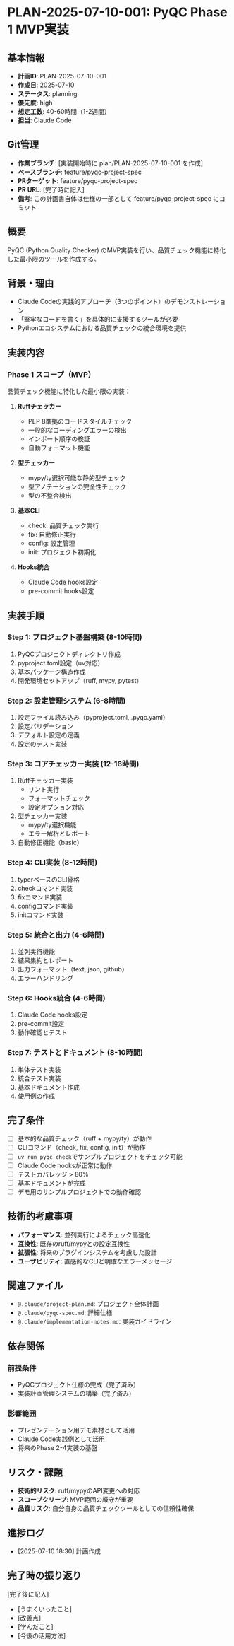 # PLAN-2025-07-10-001: PyQC Phase 1 MVP実装

## 基本情報
- **計画ID**: PLAN-2025-07-10-001
- **作成日**: 2025-07-10
- **ステータス**: planning
- **優先度**: high
- **想定工数**: 40-60時間（1-2週間）
- **担当**: Claude Code

## Git管理
- **作業ブランチ**: [実装開始時に plan/PLAN-2025-07-10-001 を作成]
- **ベースブランチ**: feature/pyqc-project-spec
- **PRターゲット**: feature/pyqc-project-spec
- **PR URL**: [完了時に記入]
- **備考**: この計画書自体は仕様の一部として feature/pyqc-project-spec にコミット

## 概要
PyQC (Python Quality Checker) のMVP実装を行い、品質チェック機能に特化した最小限のツールを作成する。

## 背景・理由
- Claude Codeの実践的アプローチ（3つのポイント）のデモンストレーション
- 「堅牢なコードを書く」を具体的に支援するツールが必要
- Pythonエコシステムにおける品質チェックの統合環境を提供

## 実装内容

### Phase 1 スコープ（MVP）
品質チェック機能に特化した最小限の実装：

1. **Ruffチェッカー**
   - PEP 8準拠のコードスタイルチェック
   - 一般的なコーディングエラーの検出
   - インポート順序の検証
   - 自動フォーマット機能

2. **型チェッカー**
   - mypy/ty選択可能な静的型チェック
   - 型アノテーションの完全性チェック
   - 型の不整合検出

3. **基本CLI**
   - check: 品質チェック実行
   - fix: 自動修正実行
   - config: 設定管理
   - init: プロジェクト初期化

4. **Hooks統合**
   - Claude Code hooks設定
   - pre-commit hooks設定

## 実装手順

### Step 1: プロジェクト基盤構築 (8-10時間)
1. PyQCプロジェクトディレクトリ作成
2. pyproject.toml設定（uv対応）
3. 基本パッケージ構造作成
4. 開発環境セットアップ（ruff, mypy, pytest）

### Step 2: 設定管理システム (6-8時間)
1. 設定ファイル読み込み（pyproject.toml, .pyqc.yaml）
2. 設定バリデーション
3. デフォルト設定の定義
4. 設定のテスト実装

### Step 3: コアチェッカー実装 (12-16時間)
1. Ruffチェッカー実装
   - リント実行
   - フォーマットチェック
   - 設定オプション対応
2. 型チェッカー実装
   - mypy/ty選択機能
   - エラー解析とレポート
3. 自動修正機能（basic）

### Step 4: CLI実装 (8-12時間)
1. typerベースのCLI骨格
2. checkコマンド実装
3. fixコマンド実装
4. configコマンド実装
5. initコマンド実装

### Step 5: 統合と出力 (4-6時間)
1. 並列実行機能
2. 結果集約とレポート
3. 出力フォーマット（text, json, github）
4. エラーハンドリング

### Step 6: Hooks統合 (4-6時間)
1. Claude Code hooks設定
2. pre-commit設定
3. 動作確認とテスト

### Step 7: テストとドキュメント (8-10時間)
1. 単体テスト実装
2. 統合テスト実装
3. 基本ドキュメント作成
4. 使用例の作成

## 完了条件
- [ ] 基本的な品質チェック（ruff + mypy/ty）が動作
- [ ] CLIコマンド（check, fix, config, init）が動作
- [ ] `uv run pyqc check`でサンプルプロジェクトをチェック可能
- [ ] Claude Code hooksが正常に動作
- [ ] テストカバレッジ > 80%
- [ ] 基本ドキュメントが完成
- [ ] デモ用のサンプルプロジェクトでの動作確認

## 技術的考慮事項
- **パフォーマンス**: 並列実行によるチェック高速化
- **互換性**: 既存のruff/mypyとの設定互換性
- **拡張性**: 将来のプラグインシステムを考慮した設計
- **ユーザビリティ**: 直感的なCLIと明確なエラーメッセージ

## 関連ファイル
- `@.claude/project-plan.md`: プロジェクト全体計画
- `@.claude/pyqc-spec.md`: 詳細仕様
- `@.claude/implementation-notes.md`: 実装ガイドライン

## 依存関係
### 前提条件
- PyQCプロジェクト仕様の完成（完了済み）
- 実装計画管理システムの構築（完了済み）

### 影響範囲
- プレゼンテーション用デモ素材として活用
- Claude Code実践例として活用
- 将来のPhase 2-4実装の基盤

## リスク・課題
- **技術的リスク**: ruff/mypyのAPI変更への対応
- **スコープクリープ**: MVP範囲の厳守が重要
- **品質リスク**: 自分自身の品質チェックツールとしての信頼性確保

## 進捗ログ
- [2025-07-10 18:30] 計画作成

## 完了時の振り返り
[完了後に記入]
- [うまくいったこと]
- [改善点]
- [学んだこと]
- [今後の活用方法]